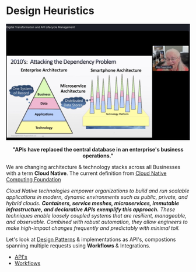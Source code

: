 # Design Heuristics
![](../images/APIs.jpeg)
<p align="center"> <b> "APIs have replaced the central database in an enterprise's business operations." </b> </p>

We are changing architecture & technology stacks across all Businesses with a term **Cloud Native**. The current definition from [Cloud Native Computing Foundation](https://www.cncf.io/)

*Cloud Native technologies empower organizations to build and run scalable applications in modern, dynamic environments such as public, private, and hybrid clouds. **Containers, service meshes, microservices, immutable infrastructure, and declarative APIs exemplify this approach.** These techniques enable loosely coupled systems that are resilient, manageable, and observable. Combined with robust automation, they allow engineers to make high-impact changes frequently and predictably with minimal toil.* 

Let's look at [Design Patterns](Design%20Patterns.md) & implementations as API's, compostions spanning multiple requests using **Workflows** & Integrations.

* [API's](../System/API.md)  
* [Workflows](Workflows.md)




